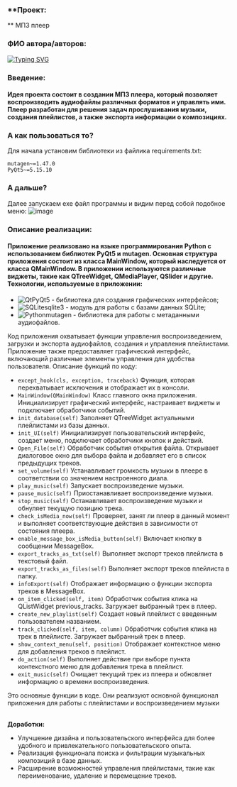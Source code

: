 ### **Проект:
** МП3 плеер
### ФИО автора/авторов: 
[![Typing SVG](https://readme-typing-svg.herokuapp.com?color=%2336BCF7&lines=Хайруллин+Азат)](https://git.io/typing-svg)
### Введение: 
#### Идея проекта состоит в создании МП3 плеера, который позволяет воспроизводить аудиофайлы различных форматов и управлять ими. Плеер разработан для решения задач прослушивания музыки, создания плейлистов, а также экспорта информации о композициях.
### А как пользоваться то?
Для начала установим библиотеки из файлика requirements.txt:
```
mutagen~=1.47.0
PyQt5~=5.15.10
```
### А дальше?
Далее запускаем exe файл программы и видим перед собой подобное меню:
![image](https://github.com/Azatish/Finally/assets/113846311/a14547d8-58ab-4834-b942-6f2a9db775a6)
### **Описание реализации:**
#### Приложение реализовано на языке программирования Python с использованием библиотек PyQt5 и mutagen. Основная структура приложения состоит из класса MainWindow, который наследуется от класса QMainWindow. В приложении используются различные виджеты, такие как QTreeWidget, QMediaPlayer, QSlider и другие. Технологии, используемые в приложении:
* ![Qt](https://img.shields.io/badge/Qt-%23217346.svg?style=for-the-badge&logo=Qt&logoColor=white)PyQt5 - библиотека для создания графических интерфейсов;
* ![SQLite](https://img.shields.io/badge/sqlite-%2307405e.svg?style=for-the-badge&logo=sqlite&logoColor=white)sqlite3 - модуль для работы с базами данных SQLite;
* ![Python](https://img.shields.io/badge/python-3670A0?style=for-the-badge&logo=python&logoColor=ffdd54)mutagen - библиотека для работы с метаданными аудиофайлов.

Код приложения охватывает функции управления воспроизведением, загрузки и экспорта аудиофайлов, создания и управления плейлистами. Приложение также предоставляет графический интерфейс, включающий различные элементы управления для удобства пользователя.
Описание функций по коду:
* ```except_hook(cls, exception, traceback)``` Функция, которая перехватывает исключения и отображает их в консоли.
* ```MainWindow(QMainWindow)``` Класс главного окна приложения. Инициализирует графический интерфейс, настраивает виджеты и подключает обработчики событий.
* ```init_database(self)``` Заполняет QTreeWidget актуальными плейлистами из базы данных.
* ```init_UI(self)``` Инициализирует пользовательский интерфейс, создает меню, подключает обработчики кнопок и действий.
* ```Open_File(self)``` Обработчик события открытия файла. Открывает диалоговое окно для выбора файла и добавляет его в список предыдущих треков.
* ```set_volume(self)``` Устанавливает громкость музыки в плеере в соответствии со значением настроенного диала.
* ```play_music(self)``` Запускает воспроизведение музыки.
* ```pause_music(self)``` Приостанавливает воспроизведение музыки.
* ```stop_music(self)``` Останавливает воспроизведение музыки и обнуляет текущую позицию трека.
* ```check_isMedia_now(self)``` Проверяет, занят ли плеер в данный момент и выполняет соответствующие действия в зависимости от состояния плеера.
* ```enable_message_box_isMedia_button(self)``` Включает кнопку в сообщении MessageBox.
* ```export_tracks_as_txt(self)``` Выполняет экспорт треков плейлиста в текстовый файл.
* ```export_tracks_as_files(self)``` Выполняет экспорт треков плейлиста в папку.
* ```infoExport(self)``` Отображает информацию о функции экспорта треков в MessageBox.
* ```on_item_clicked(self, item)``` Обработчик события клика на QListWidget previous_tracks. Загружает выбранный трек в плеер.
* ```create_new_playlist(self)``` Создает новый плейлист с введенным пользователем названием.
* ```track_clicked(self, item, column)``` Обработчик события клика на трек в плейлисте. Загружает выбранный трек в плеер.
* ```show_context_menu(self, position)``` Отображает контекстное меню для добавления треков в плейлист.
* ```do_action(self)``` Выполняет действие при выборе пункта контекстного меню для добавления трека в плейлист.
* ```exit_music(self)``` Очищает текущий трек из плеера и обновляет информацию о времени воспроизведения.

Это основные функции в коде. Они реализуют основной функционал приложения для работы с плейлистами и воспроизведением музыки

<br> **Доработки:** <br/>
* Улучшение дизайна и пользовательского интерфейса для более удобного и привлекательного пользовательского опыта.
* Реализация функционала поиска и фильтрации музыкальных композиций в базе данных.
* Расширение возможностей управления плейлистами, такие как переименование, удаление и перемещение треков.
